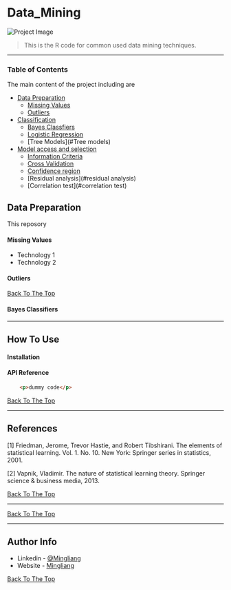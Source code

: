 # Data_Mining
![Project Image](project-image-url)

> This is the R code for common used data mining techniques.
---

### Table of Contents
The main content of the project including are 

- [Data Preparation](#data-preparation) 
    - [Missing Values](#missing-values) 
    - [Outliers](#Outliers)
- [Classification](#classification)
    - [Bayes Classfiers](#Bayes-classfiers)
    - [Logistic Regression](#logistic-regression)
    - [Tree Models](#Tree models)
 - [Model access and selection](#model-select)
    - [Information Criteria](#information-criteria)
    - [Cross Validation](#cross-validation)
    - [Confidence region](#confidence-region)
    - [Residual analysis](#residual analysis)
    - [Correlation test](#correlation test)
 

## Data Preparation

This reposory 

#### Missing Values

- Technology 1
- Technology 2

#### Outliers

[Back To The Top](#Data_Mining)

#### Bayes Classifiers
---

## How To Use

#### Installation



#### API Reference

```html
    <p>dummy code</p>
```
[Back To The Top](#Data_Mining)

---

## References


[1] Friedman, Jerome, Trevor Hastie, and Robert Tibshirani. The elements of statistical learning. Vol. 1. No. 10. New York: Springer series in statistics, 2001.

[2] Vapnik, Vladimir. The nature of statistical learning theory. Springer science & business media, 2013.

[Back To The Top](#Data_Mining)

---


[Back To The Top](#Data_Mining)

---

## Author Info

- Linkedin - [@Mingliang](https://www.linkedin.com/in/mingliang-wang-805127180/)
- Website - [Mingliang](https://www.kth.se/profile/miwan)

[Back To The Top](#Data_Mining)
